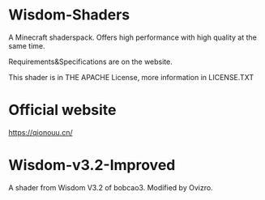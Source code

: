 # Wisdom-Shaders
A Minecraft shaderspack. Offers high performance with high quality at the same time.

Requirements&Specifications are on the website.

This shader is in THE APACHE License, more information in LICENSE.TXT

# Official website
https://qionouu.cn/

# Wisdom-v3.2-Improved
A shader from Wisdom V3.2 of bobcao3.
Modified by Ovizro.
